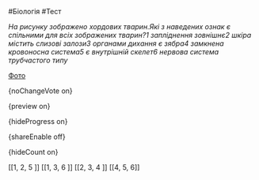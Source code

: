 #Біологія #Тест

*На рисунку зображено хордових тварин.Які з наведених ознак є спільними для всіх зображених тварин?1 запліднення зовнішнє2 шкіра містить слизові залози3 органами дихання є зябра4 замкнена кровоносна система5 є внутрішній скелет6 нервова система трубчастого типу*

[Фото](https://zno.osvita.ua//doc/images/znotest/122/12230/22.jpg)

{noChangeVote on}

{preview on}

{hideProgress on}

{shareEnable off}

{hideCount on}

[[1, 2, 5 ]]
[[1, З, 6 ]]
[[2, З, 4 ]]
[[4, 5, 6]]
